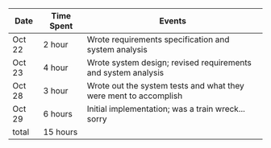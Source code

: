   	         	  

| Date   | Time Spent | Events  	         	  
|--------|------------|--------------------  	         	  
| Oct 22 | 2 hour     | Wrote requirements specification and system analysis  	         	  
| Oct 23 | 4 hour     | Wrote system design; revised requirements and system analysis  	         	  
| Oct 28 | 3 hour     | Wrote out the system tests and what they were ment to accomplish  	         	  
| Oct 29 | 6 hours    | Initial implementation; was a train wreck... sorry  	         	  
| total  | 15 hours   |  	         	  
  	         	  

